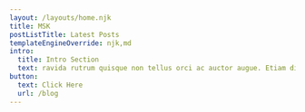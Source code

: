 ```yaml
---
layout: /layouts/home.njk
title: MSK
postListTitle: Latest Posts
templateEngineOverride: njk,md
intro:
  title: Intro Section
  text: ravida rutrum quisque non tellus orci ac auctor augue. Etiam dignissim diam quis enim lobortis scelerisque fermentum. Nascetur ridiculus mus mauris vitae ultricies leo integer malesuada.   
button:
  text: Click Here
  url: /blog
---
```




